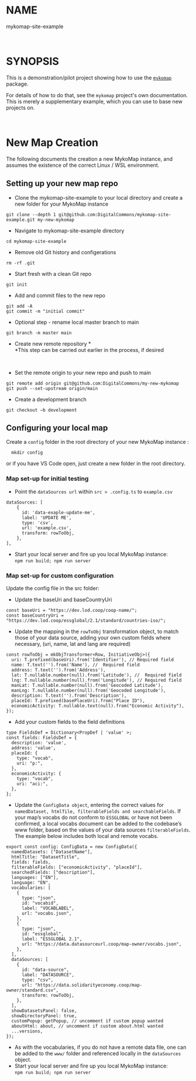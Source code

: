 # NAME

mykomap-site-example

<br/>

# SYNOPSIS

This is a demonstration/pilot project showing how to use the [`mykomap`][1] package.

[1]: https://github.com/DigitalCommons/mykomap

For details of how to do that, see the `mykomap` project's own
documentation. This is merely a supplementary example, which you can
use to base new projects on.

<br/>

# New Map Creation

The following documents the creation a new MykoMap instance, and assumes the existence of the correct Linux / WSL environment.


## Setting up your new map repo

- Clone the mykomap-site-example to your local directory and create a new folder for your MykoMap instance <br/>
```
git clone --depth 1 git@github.com:DigitalCommons/mykomap-site-example.git my-new-mykomap
```
- Navigate to mykomap-site-example directory <br/>
```
cd mykomap-site-example
```
- Remove old Git history and configerations <br/>
```
rm -rf .git
```
- Start fresh with a clean Git repo <br/>
```
git init
```
- Add and commit files to the new repo<br/>
```
git add -A
git commit -m "initial commit"
```
- Optional step - rename local master branch to main <br/>
```
git branch -m master main
```
- Create new remote repository \* <br/>
\*This step can be carried out earlier in the process, if desired
<br/>

- Set the remote origin to your new repo and push to main
```
git remote add origin git@github.com:DigitalCommons/my-new-mykomap
git push --set-upstream origin/main
```
- Create a development branch <br />
```
git checkout –b development
```


## Configuring your local map

Create a `config` folder in the root directory of your new MykoMap instance : <br />
```
  mkdir config
```
or if you have VS Code open, just create a new folder in the root directory.


### Map set-up for initial testing
- Point the `dataSources url` within `src > .config.ts` to `example.csv`

```
dataSources: [
    {
      id: 'data-exaple-update-me',
      label: 'UPDATE ME',
      type: 'csv',
      url: 'example.csv',
      transform: rowToObj,
    },
],
```

- Start your local server and fire up you local MykoMap instance: <br/>
  `npm run build; npm run server`


### Map set-up for custom configuration

Update the config file in the src folder:
- Update the baseUri and baseCountryUri
```
const baseUri = "https://dev.lod.coop/coop-name/";
const baseCountryUri = "https://dev.lod.coop/essglobal/2.1/standard/countries-iso/";
```

- Update the mapping in the `rowToObj` transformation object, to match those of your data source, adding your own custom fields where necessary, (uri, name, lat and lang are required)
```
const rowToObj = mkObjTransformer<Row, InitiativeObj>({
  uri: T.prefixed(baseUri).from('Identifier'), // Required field
  name: T.text('').from('Name'), //  Required field
  address: T.text('').from('Address'),
  lat: T.nullable.number(null).from('Latitude'), //  Required field
  lng: T.nullable.number(null).from('Longitude'), // Required field
  manLat: T.nullable.number(null).from('Geocoded Latitude'),
  manLng: T.nullable.number(null).from('Geocoded Longitude'),
  description: T.text('').from('Description'),
  placeId: T.prefixed(basePlaceUri).from("Place ID"),
  economicActivity: T.nullable.text(null).from("Economic Activity"),
});
```

  - Add your custom fields to the field definitions

```
type FieldsDef = Dictionary<PropDef | 'value' >;
const fields: FieldsDef = {
  description: 'value',
  address: 'value',
  placeId: {
    type: "vocab",
    uri: "p:",
  },
  economicActivity: {
    type: "vocab",
    uri: "aci:",
  },
};
```

  - Update the `ConfigData object`, entering the correct values for `namedDataset, htmlTile, filterableFields and searchableFields`. If your map’s vocabs do not conform to `ESSGLOBAL` or have not been confirmed, a local vocabs document can be added to the codebase’s www folder, based on the values of your data sources `filterableFields`. The example below includes both local and remote vocabs.
```
export const config: ConfigData = new ConfigData({
  namedDatasets: ["DatasetName"],
  htmlTitle: "DatasetTitle",
  fields: fields,
  filterableFields: ["economicActivity", "placeId"],
  searchedFields: ["description"],
  languages: ["EN"],
  language: "EN",
  vocabularies: [
    {
      type: "json",
      id: "vocabid",
      label: "VOCABLABEL",
      url: "vocabs.json",
    },
    {
      type: "json",
      id: "essglobal",
      label: "ESSGLOBAL 2.1",
      url: "https://data.datasourceurl.coop/map-owner/vocabs.json",
    },
  ],
  dataSources: [
    {
      id: "data-source",
      label: "DATASOURCE",
      type: "csv",
      url: "https://data.solidarityeconomy.coop/map-owner/standard.csv",
      transform: rowToObj,
    },
  ],
  showDatasetsPanel: false,
  showDirectoryPanel: true,
  customPopup: getPopup, // uncomment if custom popup wanted
  aboutHtml: about, // uncomment if custom about.html wanted
  ...versions,
});
```

  - As with the vocabularies, if you do not have a remote data file, one can be added to the `www/` folder and referenced locally in the `dataSources` object.
- Start your local server and fire up you local MykoMap instance: <br/>
  `npm run build; npm run server`
